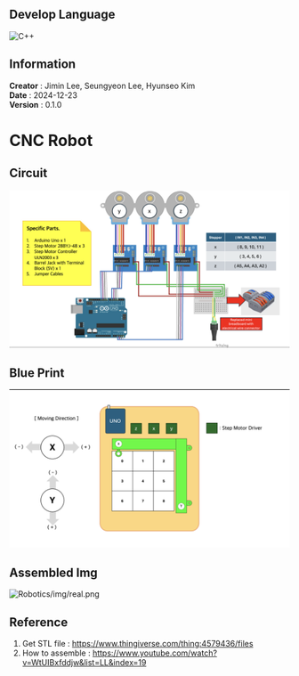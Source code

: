 ## Develop Language 
![C++](https://img.shields.io/badge/c++-%2300599C.svg?style=for-the-badge&logo=c%2B%2B&logoColor=white)  


## Information
**Creator** : Jimin Lee, Seungyeon Lee, Hyunseo Kim  
**Date** : 2024-12-23  
**Version** : 0.1.0  

# CNC Robot 
## Circuit 
![circuit](./img/circuit.png)

## Blue Print 
![blueprint.png](./img/blueprint.png)

## Assembled Img 
![Robotics/img/real.png](./img/real.png)

## Reference 
1. Get STL file : https://www.thingiverse.com/thing:4579436/files   
2. How to assemble : https://www.youtube.com/watch?v=WtUIBxfddjw&list=LL&index=19
